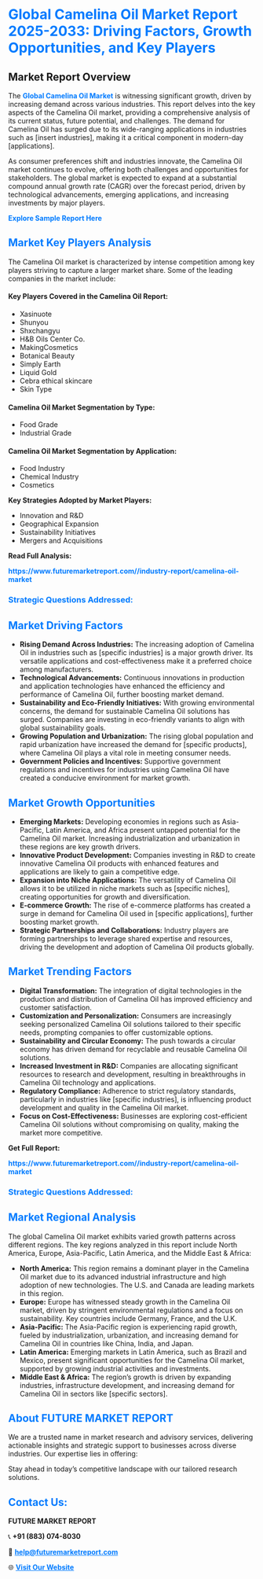<h1 style="color: #007BFF;">Global Camelina Oil Market Report 2025-2033: Driving Factors, Growth Opportunities, and Key Players</h1>

<section id="overview">
<h2>Market Report Overview</h2>
<p>The <a href="https://www.futuremarketreport.com//industry-report/camelina-oil-market" style="color: #007BFF; text-decoration: none;"><strong>Global Camelina Oil Market</strong></a> is witnessing significant growth, driven by increasing demand across various industries. This report delves into the key aspects of the Camelina Oil market, providing a comprehensive analysis of its current status, future potential, and challenges. The demand for Camelina Oil has surged due to its wide-ranging applications in industries such as [insert industries], making it a critical component in modern-day [applications].</p>
<p>As consumer preferences shift and industries innovate, the Camelina Oil market continues to evolve, offering both challenges and opportunities for stakeholders. The global market is expected to expand at a substantial compound annual growth rate (CAGR) over the forecast period, driven by technological advancements, emerging applications, and increasing investments by major players.</p>
</section>

<section id="overview">
<p><a href="https://www.futuremarketreport.com//request-sample/reportId=89011" style="color: #007BFF; text-decoration: none;"><strong>Explore Sample Report Here</strong></a></p>
</section>

<section id="key-players">
<h2 style="color: #007BFF;">Market Key Players Analysis</h2>
<p>The Camelina Oil market is characterized by intense competition among key players striving to capture a larger market share. Some of the leading companies in the market include:</p>
<h4>Key Players Covered in the Camelina Oil Report:</h4>
<ul><li>Xasinuote</li><li>Shunyou</li><li>Shxchangyu</li><li>H&amp;B Oils Center Co.</li><li>MakingCosmetics</li><li>Botanical Beauty</li><li>Simply Earth</li><li>Liquid Gold</li><li>Cebra ethical skincare</li><li>Skin Type</li></ul>
<h4>Camelina Oil Market Segmentation by Type:</h4>
<ul><li>Food Grade</li><li>Industrial Grade</li></ul>

<h4>Camelina Oil Market Segmentation by Application:</h4>
<ul><li>Food Industry</li><li>Chemical Industry</li><li>Cosmetics</li></ul>
<p><strong>Key Strategies Adopted by Market Players:</strong></p>
<ul>
<li>Innovation and R&D</li>
<li>Geographical Expansion</li>
<li>Sustainability Initiatives</li>
<li>Mergers and Acquisitions</li>
</ul>
</section>

<section>
<p><strong>Read Full Analysis: </strong></p><a href="https://www.futuremarketreport.com//industry-report/camelina-oil-market" style="color: #007BFF; text-decoration: none;"><strong>https://www.futuremarketreport.com//industry-report/camelina-oil-market</strong></a>
<h3 style="color: #007BFF;">Strategic Questions Addressed:</h3>
</section>

<section id="driving-factors">
<h2 style="color: #007BFF;">Market Driving Factors</h2>
<ul>
<li><strong>Rising Demand Across Industries:</strong> The increasing adoption of Camelina Oil in industries such as [specific industries] is a major growth driver. Its versatile applications and cost-effectiveness make it a preferred choice among manufacturers.</li>
<li><strong>Technological Advancements:</strong> Continuous innovations in production and application technologies have enhanced the efficiency and performance of Camelina Oil, further boosting market demand.</li>
<li><strong>Sustainability and Eco-Friendly Initiatives:</strong> With growing environmental concerns, the demand for sustainable Camelina Oil solutions has surged. Companies are investing in eco-friendly variants to align with global sustainability goals.</li>
<li><strong>Growing Population and Urbanization:</strong> The rising global population and rapid urbanization have increased the demand for [specific products], where Camelina Oil plays a vital role in meeting consumer needs.</li>
<li><strong>Government Policies and Incentives:</strong> Supportive government regulations and incentives for industries using Camelina Oil have created a conducive environment for market growth.</li>
</ul>
</section>

<section id="growth-opportunities">
<h2 style="color: #007BFF;">Market Growth Opportunities</h2>
<ul>
<li><strong>Emerging Markets:</strong> Developing economies in regions such as Asia-Pacific, Latin America, and Africa present untapped potential for the Camelina Oil market. Increasing industrialization and urbanization in these regions are key growth drivers.</li>
<li><strong>Innovative Product Development:</strong> Companies investing in R&D to create innovative Camelina Oil products with enhanced features and applications are likely to gain a competitive edge.</li>
<li><strong>Expansion into Niche Applications:</strong> The versatility of Camelina Oil allows it to be utilized in niche markets such as [specific niches], creating opportunities for growth and diversification.</li>
<li><strong>E-commerce Growth:</strong> The rise of e-commerce platforms has created a surge in demand for Camelina Oil used in [specific applications], further boosting market growth.</li>
<li><strong>Strategic Partnerships and Collaborations:</strong> Industry players are forming partnerships to leverage shared expertise and resources, driving the development and adoption of Camelina Oil products globally.</li>
</ul>
</section>

<section id="trending-factors">
<h2 style="color: #007BFF;">Market Trending Factors</h2>
<ul>
<li><strong>Digital Transformation:</strong> The integration of digital technologies in the production and distribution of Camelina Oil has improved efficiency and customer satisfaction.</li>
<li><strong>Customization and Personalization:</strong> Consumers are increasingly seeking personalized Camelina Oil solutions tailored to their specific needs, prompting companies to offer customizable options.</li>
<li><strong>Sustainability and Circular Economy:</strong> The push towards a circular economy has driven demand for recyclable and reusable Camelina Oil solutions.</li>
<li><strong>Increased Investment in R&D:</strong> Companies are allocating significant resources to research and development, resulting in breakthroughs in Camelina Oil technology and applications.</li>
<li><strong>Regulatory Compliance:</strong> Adherence to strict regulatory standards, particularly in industries like [specific industries], is influencing product development and quality in the Camelina Oil market.</li>
<li><strong>Focus on Cost-Effectiveness:</strong> Businesses are exploring cost-efficient Camelina Oil solutions without compromising on quality, making the market more competitive.</li>
</ul>
</section>

<section>
<p><strong>Get Full Report: </strong></p><a href="https://www.futuremarketreport.com//industry-report/camelina-oil-market" style="color: #007BFF; text-decoration: none;"><strong>https://www.futuremarketreport.com//industry-report/camelina-oil-market</strong></a>
<h3 style="color: #007BFF;">Strategic Questions Addressed:</h3>
</section>


<section id="regional-analysis">
<h2 style="color: #007BFF;">Market Regional Analysis</h2>
<p>The global Camelina Oil market exhibits varied growth patterns across different regions. The key regions analyzed in this report include North America, Europe, Asia-Pacific, Latin America, and the Middle East & Africa:</p>
<ul>
<li><strong>North America:</strong> This region remains a dominant player in the Camelina Oil market due to its advanced industrial infrastructure and high adoption of new technologies. The U.S. and Canada are leading markets in this region.</li>
<li><strong>Europe:</strong> Europe has witnessed steady growth in the Camelina Oil market, driven by stringent environmental regulations and a focus on sustainability. Key countries include Germany, France, and the U.K.</li>
<li><strong>Asia-Pacific:</strong> The Asia-Pacific region is experiencing rapid growth, fueled by industrialization, urbanization, and increasing demand for Camelina Oil in countries like China, India, and Japan.</li>
<li><strong>Latin America:</strong> Emerging markets in Latin America, such as Brazil and Mexico, present significant opportunities for the Camelina Oil market, supported by growing industrial activities and investments.</li>
<li><strong>Middle East & Africa:</strong> The region’s growth is driven by expanding industries, infrastructure development, and increasing demand for Camelina Oil in sectors like [specific sectors].</li>
</ul>
</section>

<footer>
<h2 style="color: #007BFF;">About FUTURE MARKET REPORT</h2>
<p>We are a trusted name in market research and advisory services, delivering actionable insights and strategic support to businesses across diverse industries. Our expertise lies in offering:</p>

<p>Stay ahead in today’s competitive landscape with our tailored research solutions.</p>

<h2 style="color: #007BFF;">Contact Us:</h2>
<p><strong>FUTURE MARKET REPORT</strong></p>
<p>📞 <strong>+91 (883) 074-8030</strong></p>
<p>📧 <strong><a href="mailto:help@futuremarketreport.com" style="color: #007BFF;">help@futuremarketreport.com</a></strong></p>
<p>🌐 <strong><a href="https://www.futuremarketreport.com/" style="color: #007BFF;">Visit Our Website</a></strong></p>
</footer>